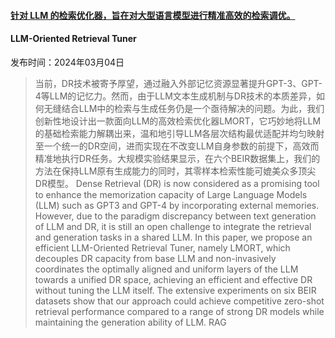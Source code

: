 #### [针对 LLM 的检索优化器，旨在对大型语言模型进行精准高效的检索调优。](https://arxiv.org/abs/2403.01999)
#### LLM-Oriented Retrieval Tuner
发布时间：2024年03月04日
> 当前，DR技术被寄予厚望，通过融入外部记忆资源显著提升GPT-3、GPT-4等LLM的记忆力。然而，由于LLM文本生成机制与DR技术的本质差异，如何无缝结合LLM中的检索与生成任务仍是一个亟待解决的问题。为此，我们创新性地设计出一款面向LLM的高效检索优化器LMORT，它巧妙地将LLM的基础检索能力解耦出来，温和地引导LLM各层次结构最优适配并均匀映射至一个统一的DR空间，进而实现在不改变LLM自身参数的前提下，高效而精准地执行DR任务。大规模实验结果显示，在六个BEIR数据集上，我们的方法在保持LLM原有生成能力的同时，其零样本检索性能可媲美众多顶尖DR模型。
> Dense Retrieval (DR) is now considered as a promising tool to enhance the memorization capacity of Large Language Models (LLM) such as GPT3 and GPT-4 by incorporating external memories. However, due to the paradigm discrepancy between text generation of LLM and DR, it is still an open challenge to integrate the retrieval and generation tasks in a shared LLM. In this paper, we propose an efficient LLM-Oriented Retrieval Tuner, namely LMORT, which decouples DR capacity from base LLM and non-invasively coordinates the optimally aligned and uniform layers of the LLM towards a unified DR space, achieving an efficient and effective DR without tuning the LLM itself. The extensive experiments on six BEIR datasets show that our approach could achieve competitive zero-shot retrieval performance compared to a range of strong DR models while maintaining the generation ability of LLM.
RAG